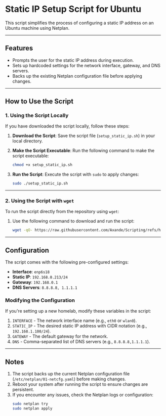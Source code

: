 # Static IP Setup Script for Ubuntu

This script simplifies the process of configuring a static IP address on an Ubuntu machine using Netplan.

---

## Features
- Prompts the user for the static IP address during execution.
- Sets up hardcoded settings for the network interface, gateway, and DNS servers.
- Backs up the existing Netplan configuration file before applying changes.

---

## How to Use the Script

### 1. Using the Script Locally

If you have downloaded the script locally, follow these steps:

1. **Download the Script**:
   Save the script file (`setup_static_ip.sh`) in your local directory.

2. **Make the Script Executable**:
   Run the following command to make the script executable:
   ```bash
   chmod +x setup_static_ip.sh
   ```

3. **Run the Script**:
   Execute the script with `sudo` to apply changes:
   ```bash
   sudo ./setup_static_ip.sh
   ```

---

### 2. Using the Script with `wget`

To run the script directly from the repository using `wget`:

1. Use the following command to download and run the script:
   ```bash
   wget -qO- https://raw.githubusercontent.com/Axande/Scripting/refs/heads/main/Ubuntu/Static%20IP/setup_static_ip.sh | sudo bash
   ```

---

## Configuration

The script comes with the following pre-configured settings:
- **Interface**: `enp6s18`
- **Static IP**: `192.168.0.213/24`
- **Gateway**: `192.168.0.1`
- **DNS Servers**: `8.8.8.8, 1.1.1.1`

### Modifying the Configuration
If you're setting up a new homelab, modify these variables in the script:
1. `INTERFACE` - The network interface name (e.g., `eth0` or `wlan0`).
2. `STATIC_IP` - The desired static IP address with CIDR notation (e.g., `192.168.1.100/24`).
3. `GATEWAY` - The default gateway for the network.
4. `DNS` - Comma-separated list of DNS servers (e.g., `8.8.8.8,1.1.1.1`).

---

## Notes
1. The script backs up the current Netplan configuration file (`/etc/netplan/01-netcfg.yaml`) before making changes.
2. Reboot your system after running the script to ensure changes are persistent.
3. If you encounter any issues, check the Netplan logs or configuration:
   ```bash
   sudo netplan try
   sudo netplan apply
   ```
